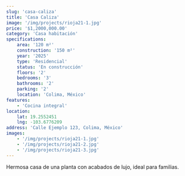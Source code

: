 ```yaml
---
slug: 'casa-caliza'
title: 'Casa Caliza'
image: '/img/projects/rioja21-1.jpg'
price: '$1,2000,000.00'
category: 'Casa habitación'
specifications:
    area: '120 m²'
    construction: '150 m²'
    year: '2025'
    type: 'Residencial'
    status: 'En construcción'
    floors: '2'
    bedrooms: '3'
    bathrooms: '2'
    parking: '2'
    location: 'Colima, México'
features:
    - 'Cocina integral'
location:
    lat: 19.2552451
    lng: -103.6776209
address: 'Calle Ejemplo 123, Colima, México'
images:
    - '/img/projects/rioja21-1.jpg'
    - '/img/projects/rioja21-2.jpg'
    - '/img/projects/rioja21-3.jpg'
---
```


Hermosa casa de una planta con acabados de lujo, ideal para familias.
